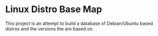 # Linux Distro Base Map

This project is an attempt to build a database of Debian/Ubuntu based
distros and the versions the are based on.
